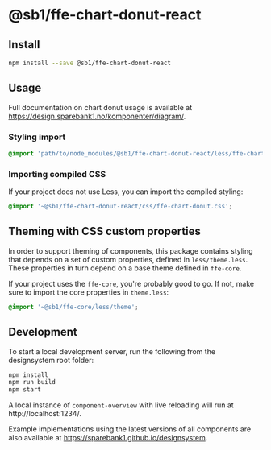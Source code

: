 # @sb1/ffe-chart-donut-react

## Install

```bash
npm install --save @sb1/ffe-chart-donut-react
```

## Usage

Full documentation on chart donut usage is available at https://design.sparebank1.no/komponenter/diagram/.

### Styling import

```css
@import 'path/to/node_modules/@sb1/ffe-chart-donut-react/less/ffe-chart-donut';
```

### Importing compiled CSS

If your project does not use Less, you can import the compiled styling:

```css
@import '~@sb1/ffe-chart-donut-react/css/ffe-chart-donut.css';
```

## Theming with CSS custom properties

In order to support theming of components, this package contains styling that depends on a set of custom properties, defined in `less/theme.less`. These properties in turn depend on a base theme defined in `ffe-core`.

If your project uses the `ffe-core`, you're probably good to go. If not, make sure to import the core properties in `theme.less`:

```css
@import '~@sb1/ffe-core/less/theme';
```

## Development

To start a local development server, run the following from the designsystem root folder:

```bash
npm install
npm run build
npm start
```

A local instance of `component-overview` with live reloading will run at http://localhost:1234/.

Example implementations using the latest versions of all components are also available at https://sparebank1.github.io/designsystem.
